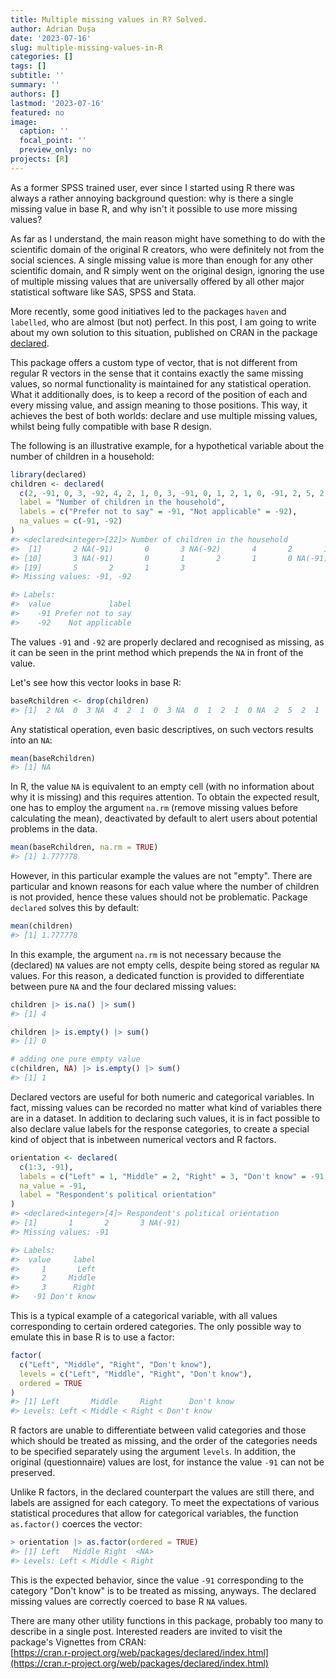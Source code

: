 ```yaml
---
title: Multiple missing values in R? Solved.
author: Adrian Dușa
date: '2023-07-16'
slug: multiple-missing-values-in-R
categories: []
tags: []
subtitle: ''
summary: ''
authors: []
lastmod: '2023-07-16'
featured: no
image:
  caption: ''
  focal_point: ''
  preview_only: no
projects: [R]
---
```


As a former SPSS trained user, ever since I started using R there was always a rather annoying background question: why is there a single missing value in base R, and why isn't it possible to use more missing values?

As far as I understand, the main reason might have something to do with the scientific domain of the original R creators, who were definitely not from the social sciences. A single missing value is more than enough for any other scientific domain, and R simply went on the original design, ignoring the use of multiple missing values that are universally offered by all other major statistical software like SAS, SPSS and Stata.

More recently, some good initiatives led to the packages `haven` and `labelled`, who are almost (but not) perfect. In this post, I am going to write about my own solution to this situation, published on CRAN in the package [declared](https://cran.r-project.org/web/packages/declared/index.html).

This package offers a custom type of vector, that is not different from regular R vectors in the sense that it contains exactly the same missing values, so normal functionality is maintained for any statistical operation. What it additionally does, is to keep a record of the position of each and every missing value, and assign meaning to those positions. This way, it achieves the best of both worlds: declare and use multiple missing values, whilst being fully compatible with base R design.

The following is an illustrative example, for a hypothetical variable about the number of children in a household:

```r
library(declared)
children <- declared(
  c(2, -91, 0, 3, -92, 4, 2, 1, 0, 3, -91, 0, 1, 2, 1, 0, -91, 2, 5, 2, 1, 3),
  label = "Number of children in the household",
  labels = c("Prefer not to say" = -91, "Not applicable" = -92),
  na_values = c(-91, -92)
)
#> <declared<integer>[22]> Number of children in the household
#>  [1]       2 NA(-91)       0       3 NA(-92)       4       2       1       0
#> [10]       3 NA(-91)       0       1       2       1       0 NA(-91)       2
#> [19]       5       2       1       3
#> Missing values: -91, -92

#> Labels:
#>  value             label
#>    -91 Prefer not to say
#>    -92    Not applicable
```

The values `-91` and `-92` are properly declared and recognised as missing, as it can be seen in the print method which prepends the `NA` in front of the value.

Let's see how this vector looks in base R:

```r
baseRchildren <- drop(children)
#> [1]  2 NA  0  3 NA  4  2  1  0  3 NA  0  1  2  1  0 NA  2  5  2  1  3
```

Any statistical operation, even basic descriptives, on such vectors results into an `NA`:

```r
mean(baseRchildren)
#> [1] NA
```

In R, the value `NA` is equivalent to an empty cell (with no information about why it is missing) and this requires attention. To obtain the expected result, one has to employ the argument `na.rm` (remove missing values before calculating the mean), deactivated by default to alert users about potential problems in the data.

```r
mean(baseRchildren, na.rm = TRUE)
#> [1] 1.777778
```

However, in this particular example the values are not "empty". There are particular and known reasons for each value where the number of children is not provided, hence these values should not be problematic. Package `declared` solves this by default:

```r
mean(children)
#> [1] 1.777778
```

In this example, the argument `na.rm` is not necessary because the (declared) `NA` values are not empty cells, despite being stored as regular `NA` values. For this reason, a dedicated function is provided to differentiate between pure `NA` and the four declared missing values:

```r
children |> is.na() |> sum()
#> [1] 4

children |> is.empty() |> sum()
#> [1] 0

# adding one pure empty value
c(children, NA) |> is.empty() |> sum()
#> [1] 1
```

Declared vectors are useful for both numeric and categorical variables. In fact, missing values can be recorded no matter what kind of variables there are in a dataset. In addition to declaring such values, it is in fact possible to also declare value labels for the response categories, to create a special kind of object that is inbetween numerical vectors and R factors.

```r
orientation <- declared(
  c(1:3, -91),
  labels = c("Left" = 1, "Middle" = 2, "Right" = 3, "Don't know" = -91),
  na_value = -91,
  label = "Respondent's political orientation"
)
#> <declared<integer>[4]> Respondent's political orientation
#> [1]       1       2       3 NA(-91)
#> Missing values: -91

#> Labels:
#>  value     label
#>     1       Left
#>     2     Middle
#>     3      Right
#>   -91 Don't know
```
This is a typical example of a categorical variable, with all values corresponding to certain ordered categories. The only possible way to emulate this in base R is to use a factor:

```r
factor(
  c("Left", "Middle", "Right", "Don't know"),
  levels = c("Left", "Middle", "Right", "Don't know"),
  ordered = TRUE
)
#> [1] Left       Middle     Right      Don't know
#> Levels: Left < Middle < Right < Don't know
```

R factors are unable to differentiate between valid categories and those which should be treated as missing, and the order of the categories needs to be specified separately using the argument `levels`. In addition, the original (questionnaire) values are lost, for instance the value `-91` can not be preserved.

Unlike R factors, in the declared counterpart the values are still there, and labels are assigned for each category. To meet the expectations of various statistical procedures that allow for categorical variables, the function `as.factor()` coerces the vector:

```r
> orientation |> as.factor(ordered = TRUE)
#> [1] Left   Middle Right  <NA>  
#> Levels: Left < Middle < Right
```

This is the expected behavior, since the value `-91` corresponding to the category "Don't know" is to be treated as missing, anyways. The declared missing values are correctly coerced to base R `NA` values.

There are many other utility functions in this package, probably too many to describe in a single post. Interested readers are invited to visit the package's Vignettes from CRAN:<br>
[https://cran.r-project.org/web/packages/declared/index.html](https://cran.r-project.org/web/packages/declared/index.html)

<br>
